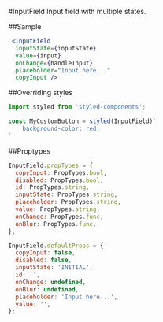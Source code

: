 #InputField
Input field with multiple states.

##Sample

```jsx　
 <InputField
  inputState={inputState}
  value={input}
  onChange={handleInput}
  placeholder="Input here..."
  copyInput />
```
##Overriding styles
```jsx
import styled from 'styled-components';

const MyCustomButton = styled(InputField)`
    background-color: red;
`
```

##Proptypes
```jsx
InputField.propTypes = {
  copyInput: PropTypes.bool,
  disabled: PropTypes.bool,
  id: PropTypes.string,
  inputState: PropTypes.string,
  placeholder: PropTypes.string,
  value: PropTypes.string,
  onChange: PropTypes.func,
  onBlur: PropTypes.func,
};

InputField.defaultProps = {
  copyInput: false,
  disabled: false,
  inputState: 'INITIAL',
  id: '',
  onChange: undefined,
  onBlur: undefined,
  placeholder: 'Input here...',
  value: '',
};
```
